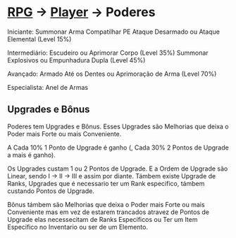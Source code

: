 # [RPG](../../RPG.md) -> [Player](../Player.md) -> Poderes

Iniciante:
Summonar Arma
Compatilhar PE
Ataque Desarmado ou Ataque Elemental (Level 15%)

Intermediário:
Escudeiro ou Aprimorar Corpo (Level 35%)
Summonar Explosivos ou Empunhadura Dupla (Level 45%)

Avançado:
Armado Até os Dentes ou Aprimoração de Arma (Level 70%)

Especialista:
Anel de Armas

## Upgrades e Bônus

Poderes tem Upgrades e Bônus.
Esses Upgrades são Melhorias que deixa o Poder mais Forte ou mais Conveniente.

A Cada 10% 1 Ponto de Upgrade é ganho (, Cada 30% 2 Pontos de Upgrade a mais é ganho).

Os Upgrades custam 1 ou 2 Pontos de Upgrade.
E a Ordem de Upgrade são Linear, sendo  I -> II -> III e assim por diante.
Támbem existe Upgrade de Ranks, Upgrades que é necessario ter um Rank especifico, támbem custando Pontos de Upgrade.

Bônus támbem são Melhorias que deixa o Poder mais Forte ou mais Conveniente mas em vez de estarem trancados atravez de Pontos de Upgrade elas necessecitam de Ranks Especificos ou Ter um Item Especifico no Inventario ou ser de um Elemento.
